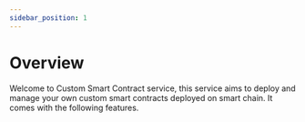 ```yaml
---
sidebar_position: 1
---
```


# Overview

Welcome to Custom Smart Contract service, this service aims to deploy and manage your own custom smart contracts deployed on smart chain. It comes with the following features.
